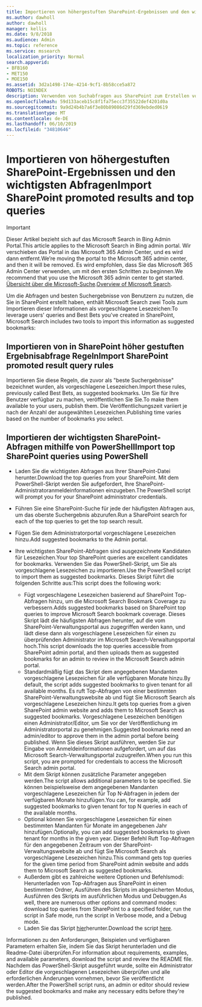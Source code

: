 ```yaml
---
title: Importieren von höhergestuften SharePoint-Ergebnissen und den wichtigsten Abfragen
ms.author: dawholl
author: dawholl
manager: kellis
ms.date: 9/8/2018
ms.audience: Admin
ms.topic: reference
ms.service: mssearch
localization_priority: Normal
search.appverid:
- BFB160
- MET150
- MOE150
ms.assetid: 3d2a1498-174e-4214-9cf1-8b58cce5a872
ROBOTS: NOINDEX
description: Verwenden von Suchabfragen aus SharePoint zum Erstellen von Arbeitsergebnissen für die Microsoft-Suche
ms.openlocfilehash: 59d133aceb15c8f1fa75ecc3f35522def4201d0a
ms.sourcegitcommit: 9a9d24b4b7a6f3e80b89086d29fd369ebded0619
ms.translationtype: MT
ms.contentlocale: de-DE
ms.lasthandoff: 06/10/2019
ms.locfileid: "34810646"
---
```

# <a name="import-sharepoint-promoted-results-and-top-queries"></a><span data-ttu-id="e39d5-103">Importieren von höhergestuften SharePoint-Ergebnissen und den wichtigsten Abfragen</span><span class="sxs-lookup"><span data-stu-id="e39d5-103">Import SharePoint promoted results and top queries</span></span>

> [!IMPORTANT]
> <span data-ttu-id="e39d5-104">Dieser Artikel bezieht sich auf das Microsoft Search in Bing Admin Portal.</span><span class="sxs-lookup"><span data-stu-id="e39d5-104">This article applies to the Microsoft Search in Bing admin portal.</span></span> <span data-ttu-id="e39d5-105">Wir verschieben das Portal in das Microsoft 365 Admin Center, und es wird dann entfernt.</span><span class="sxs-lookup"><span data-stu-id="e39d5-105">We’re moving the portal to the Microsoft 365 admin center, and then it will be removed.</span></span> <span data-ttu-id="e39d5-106">Es wird empfohlen, dass Sie das Microsoft 365 Admin Center verwenden, um mit den ersten Schritten zu beginnen.</span><span class="sxs-lookup"><span data-stu-id="e39d5-106">We recommend that you use the Microsoft 365 admin center to get started.</span></span> <span data-ttu-id="e39d5-107">[Übersicht über die Microsoft-Suche](overview-microsoft-search.md).</span><span class="sxs-lookup"><span data-stu-id="e39d5-107">[Overview of Microsoft Search](overview-microsoft-search.md).</span></span>
    
<span data-ttu-id="e39d5-108">Um die Abfragen und besten Suchergebnisse von Benutzern zu nutzen, die Sie in SharePoint erstellt haben, enthält Microsoft Search zwei Tools zum Importieren dieser Informationen als vorgeschlagene Lesezeichen:</span><span class="sxs-lookup"><span data-stu-id="e39d5-108">To leverage users' queries and Best Bets you've created in SharePoint, Microsoft Search includes two tools to import this information as suggested bookmarks:</span></span> 
  
## <a name="import-sharepoint-promoted-result-query-rules"></a><span data-ttu-id="e39d5-109">Importieren von in SharePoint höher gestuften Ergebnisabfrage Regeln</span><span class="sxs-lookup"><span data-stu-id="e39d5-109">Import SharePoint promoted result query rules</span></span>

<span data-ttu-id="e39d5-110">Importieren Sie diese Regeln, die zuvor als "beste Suchergebnisse" bezeichnet wurden, als vorgeschlagene Lesezeichen.</span><span class="sxs-lookup"><span data-stu-id="e39d5-110">Import these rules, previously called Best Bets, as suggested bookmarks.</span></span> <span data-ttu-id="e39d5-111">Um Sie für Ihre Benutzer verfügbar zu machen, veröffentlichen Sie Sie.</span><span class="sxs-lookup"><span data-stu-id="e39d5-111">To make them available to your users, publish them.</span></span> <span data-ttu-id="e39d5-112">Die Veröffentlichungszeit variiert je nach der Anzahl der ausgewählten Lesezeichen.</span><span class="sxs-lookup"><span data-stu-id="e39d5-112">Publishing time varies based on the number of bookmarks you select.</span></span>
  
## <a name="import-top-sharepoint-queries-using-powershell"></a><span data-ttu-id="e39d5-113">Importieren der wichtigsten SharePoint-Abfragen mithilfe von PowerShell</span><span class="sxs-lookup"><span data-stu-id="e39d5-113">Import top SharePoint queries using PowerShell</span></span>

- <span data-ttu-id="e39d5-114">Laden Sie die wichtigsten Abfragen aus Ihrer SharePoint-Datei herunter.</span><span class="sxs-lookup"><span data-stu-id="e39d5-114">Download the top queries from your SharePoint.</span></span> <span data-ttu-id="e39d5-115">Mit dem PowerShell-Skript werden Sie aufgefordert, Ihre SharePoint-Administratoranmeldeinformationen einzugeben.</span><span class="sxs-lookup"><span data-stu-id="e39d5-115">The PowerShell script will prompt you for your SharePoint administrator credentials.</span></span>
    
- <span data-ttu-id="e39d5-116">Führen Sie eine SharePoint-Suche für jede der häufigsten Abfragen aus, um das oberste Suchergebnis abzurufen.</span><span class="sxs-lookup"><span data-stu-id="e39d5-116">Run a SharePoint search for each of the top queries to get the top search result.</span></span>
    
- <span data-ttu-id="e39d5-117">Fügen Sie dem Administratorportal vorgeschlagene Lesezeichen hinzu.</span><span class="sxs-lookup"><span data-stu-id="e39d5-117">Add suggested bookmarks to the Admin portal.</span></span>
    
- <span data-ttu-id="e39d5-118">Ihre wichtigsten SharePoint-Abfragen sind ausgezeichnete Kandidaten für Lesezeichen.</span><span class="sxs-lookup"><span data-stu-id="e39d5-118">Your top SharePoint queries are excellent candidates for bookmarks.</span></span> <span data-ttu-id="e39d5-119">Verwenden Sie das PowerShell-Skript, um Sie als vorgeschlagene Lesezeichen zu importieren.</span><span class="sxs-lookup"><span data-stu-id="e39d5-119">Use the PowerShell script to import them as suggested bookmarks.</span></span> <span data-ttu-id="e39d5-120">Dieses Skript führt die folgenden Schritte aus:</span><span class="sxs-lookup"><span data-stu-id="e39d5-120">This script does the following work:</span></span>
    - <span data-ttu-id="e39d5-121">Fügt vorgeschlagene Lesezeichen basierend auf SharePoint Top-Abfragen hinzu, um die Microsoft Search Bookmark Coverage zu verbessern.</span><span class="sxs-lookup"><span data-stu-id="e39d5-121">Adds suggested bookmarks based on SharePoint top queries to improve Microsoft Search bookmark coverage.</span></span> <span data-ttu-id="e39d5-122">Dieses Skript lädt die häufigsten Abfragen herunter, auf die vom SharePoint-Verwaltungsportal aus zugegriffen werden kann, und lädt diese dann als vorgeschlagene Lesezeichen für einen zu überprüfenden Administrator im Microsoft Search-Verwaltungsportal hoch.</span><span class="sxs-lookup"><span data-stu-id="e39d5-122">This script downloads the top queries accessible from SharePoint admin portal, and then uploads them as suggested bookmarks for an admin to review in the Microsoft Search admin portal.</span></span>
    - <span data-ttu-id="e39d5-123">Standardmäßig fügt das Skript dem angegebenen Mandanten vorgeschlagene Lesezeichen für alle verfügbaren Monate hinzu.</span><span class="sxs-lookup"><span data-stu-id="e39d5-123">By default, the script adds suggested bookmarks to given tenant for all available months.</span></span> <span data-ttu-id="e39d5-124">Es ruft Top-Abfragen von einer bestimmten SharePoint-Verwaltungswebsite ab und fügt Sie Microsoft Search als vorgeschlagene Lesezeichen hinzu.</span><span class="sxs-lookup"><span data-stu-id="e39d5-124">It gets top queries from a given SharePoint admin website and adds them to Microsoft Search as suggested bookmarks.</span></span> <span data-ttu-id="e39d5-125">Vorgeschlagene Lesezeichen benötigen einen Administrator/Editor, um Sie vor der Veröffentlichung im Administratorportal zu genehmigen.</span><span class="sxs-lookup"><span data-stu-id="e39d5-125">Suggested bookmarks need an admin/editor to approve them in the admin portal before being published.</span></span> <span data-ttu-id="e39d5-126">Wenn Sie dieses Skript ausführen, werden Sie zur Eingabe von Anmeldeinformationen aufgefordert, um auf das Microsoft Search-Verwaltungsportal zuzugreifen.</span><span class="sxs-lookup"><span data-stu-id="e39d5-126">When you run this script, you are prompted for credentials to access the Microsoft Search admin portal.</span></span>
    - <span data-ttu-id="e39d5-127">Mit dem Skript können zusätzliche Parameter angegeben werden.</span><span class="sxs-lookup"><span data-stu-id="e39d5-127">The script allows additional parameters to be specified.</span></span> <span data-ttu-id="e39d5-128">Sie können beispielsweise dem angegebenen Mandanten vorgeschlagene Lesezeichen für Top N-Abfragen in jedem der verfügbaren Monate hinzufügen.</span><span class="sxs-lookup"><span data-stu-id="e39d5-128">You can, for example, add suggested bookmarks to given tenant for top N queries in each of the available months.</span></span>
    - <span data-ttu-id="e39d5-129">Optional können Sie vorgeschlagene Lesezeichen für einen bestimmten Mandanten für Monate im angegebenen Jahr hinzufügen.</span><span class="sxs-lookup"><span data-stu-id="e39d5-129">Optionally, you can add suggested bookmarks to given tenant for months in the given year.</span></span> <span data-ttu-id="e39d5-130">Dieser Befehl Ruft Top-Abfragen für den angegebenen Zeitraum von der SharePoint-Verwaltungswebsite ab und fügt Sie Microsoft Search als vorgeschlagene Lesezeichen hinzu.</span><span class="sxs-lookup"><span data-stu-id="e39d5-130">This command gets top queries for the given time period from SharePoint admin website and adds them to Microsoft Search as suggested bookmarks.</span></span>
    - <span data-ttu-id="e39d5-131">Außerdem gibt es zahlreiche weitere Optionen und Befehlsmodi: Herunterladen von Top-Abfragen aus SharePoint in einen bestimmten Ordner, Ausführen des Skripts im abgesicherten Modus, Ausführen des Skripts im ausführlichen Modus und Debuggen.</span><span class="sxs-lookup"><span data-stu-id="e39d5-131">As well, there are numerous other options and command modes: download top queries from SharePoint to a specified folder, run the script in Safe mode, run the script in Verbose mode, and a Debug mode.</span></span>
    - <span data-ttu-id="e39d5-132">Laden Sie das Skript [hier](https://www.bingforbusiness.com/distribution/SharepointTopQueryBookmarks.zip)herunter.</span><span class="sxs-lookup"><span data-stu-id="e39d5-132">Download the script [here](https://www.bingforbusiness.com/distribution/SharepointTopQueryBookmarks.zip).</span></span> 

<span data-ttu-id="e39d5-133">Informationen zu den Anforderungen, Beispielen und verfügbaren Parametern erhalten Sie, indem Sie das Skript herunterladen und die Readme-Datei überprüfen.</span><span class="sxs-lookup"><span data-stu-id="e39d5-133">For information about requirements, examples, and available parameters, download the script and review the README file.</span></span> <span data-ttu-id="e39d5-134">Nachdem das PowerShell-Skript ausgeführt wurde, sollte ein Administrator oder Editor die vorgeschlagenen Lesezeichen überprüfen und alle erforderlichen Änderungen vornehmen, bevor Sie veröffentlicht werden.</span><span class="sxs-lookup"><span data-stu-id="e39d5-134">After the PowerShell script runs, an admin or editor should review the suggested bookmarks and make any necessary edits before they're published.</span></span>
